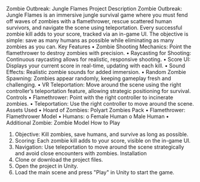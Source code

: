 Zombie Outbreak: Jungle Flames
Project Description
Zombie Outbreak: Jungle Flames is an immersive jungle survival game where you must fend off waves of zombies with a flamethrower, rescue scattered human survivors, and navigate the scene using teleportation. Every successful zombie kill adds to your score, tracked via an in-game UI. The objective is simple: save as many humans as possible while eliminating as many zombies as you can.
Key Features
•	Zombie Shooting Mechanics: Point the flamethrower to destroy zombies with precision.
•	Raycasting for Shooting: Continuous raycasting allows for realistic, responsive shooting.
•	Score UI: Displays your current score in real-time, updating with each kill.
•	Sound Effects: Realistic zombie sounds for added immersion.
•	Random Zombie Spawning: Zombies appear randomly, keeping gameplay fresh and challenging.
•	VR Teleportation: Move around the scene using the right controller’s teleportation feature, allowing strategic positioning for survival.
Controls
•	Flamethrower: Point with the right controller to incinerate zombies.
•	Teleportation: Use the right controller to move around the scene.
Assets Used
•	Hoard of Zombies: Polyart Zombies Pack
•	Flamethrower: Flamethrower Model
•	Humans:
o	Female Human
o	Male Human
•	Additional Zombie: Zombie Model
How to Play
1.	Objective: Kill zombies, save humans, and survive as long as possible.
2.	Scoring: Each zombie kill adds to your score, visible on the in-game UI.
3.	Navigation: Use teleportation to move around the scene strategically and avoid close encounters with zombies.
Installation
1.	Clone or download the project files.
2.	Open the project in Unity.
3.	Load the main scene and press "Play" in Unity to start the game.


